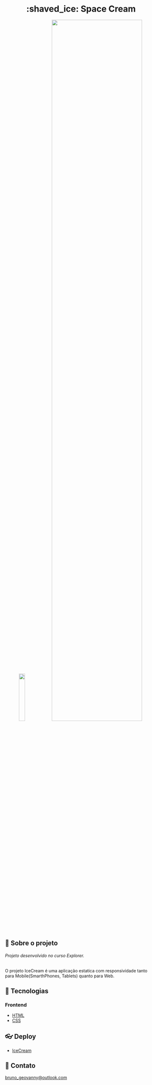 <h1 align='center'>
  :shaved_ice: Space Cream
</h1>

<div display="flex" align="center">
<img width="20%" src="https://i.imgur.com/UHAXsgK.png"/>
  <img width="77%" src="https://i.imgur.com/AZxGKRm.png"/>
</div>

## 📃 Sobre o projeto
###### Projeto desenvolvido no curso Explorer.

O projeto IceCream é uma aplicação estatica com responsividade tanto para Mobile(SmarthPhones, Tablets) quanto para Web.

## 🚀 Tecnologias

### Frontend
- [HTML](https://developer.mozilla.org/pt-BR/docs/Web/HTML)
- [CSS](https://developer.mozilla.org/pt-BR/docs/Web/CSS)

## :eyeglasses: Deploy

- [IceCream](https://responsividade-grid-stage3.netlify.app/)

## 💛 Contato
bruno_geovanny@outlook.com
